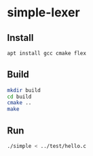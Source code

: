 # simple-lexer

## Install
```sh
apt install gcc cmake flex
```

## Build
```sh
mkdir build
cd build
cmake ..
make
```

## Run
```sh 
./simple < ../test/hello.c
```
